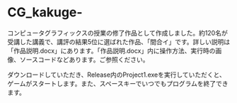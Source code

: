 # CG_kakuge-

コンピュータグラフィックスの授業の修了作品として作成しました。約120名が受講した講義で、講評の結果5位に選ばれた作品、「間合イ」です。詳しい説明は「作品説明.docx」にあります。「作品説明.docx」内に操作方法、実行時の画像、ソースコードなどあります。ご参照ください。

ダウンロードしていただき、Release内のProject1.exeを実行していただくと、ゲームがスタートします。また、スペースキーでいつでもプログラムを終了できます。
